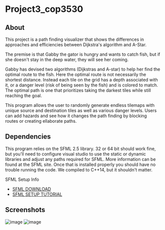 # Project3_cop3530

## About
This project is a path finding visualizer that shows the differences in approaches and efficiencies between Dijkstra's algorithm and A-Star. 

The premise is that Gabby the gator is hungry and wants to catch fish, but if she doesn't stay in the deep water, they will see her coming.

Gabby has devised two algorithms (Dijkstras and A-star) to help her find the optimal route to the fish. 
Here the optimal route is not necessarily the shortest distance.
Instead each tile on the grid has a depth associated with it, or a danger level (risk of being seen by the fish) and is colored to match. The optimal path is one that 
prioritizes taking the darkest tiles while still reaching the goal.

This program allows the user to randomly generate endless tilemaps with unique source and destination tiles as well as various danger levels. 
Users can add hazards and see how it changes the path finding by blocking routes or creating ellaborate paths.


## Dependencies
This program relies on the SFML 2.5 library. 32 or 64 bit should work fine, but you'll need to configure visual studio to use the static or dynamic libraries
and adjust any paths required for SFML. More information can be found at the SFML site. Once that is installed properly you should have no trouble running the code.
We compiled to C++14, but it shouldn't matter.

SFML Setup Info
- [SFML DOWNLOAD](https://www.sfml-dev.org/download.php)
- [SFML SETUP TUTORIAL](https://www.sfml-dev.org/tutorials/2.5/start-vc.php)

## Screenshots
![image](https://user-images.githubusercontent.com/109101463/234973252-1c28ae3f-53dc-4e8d-99b3-d94d97f16c2f.png)
![image](https://user-images.githubusercontent.com/109101463/234973742-5532f3c7-eb3d-41ad-a69e-1098b9de7641.png)



